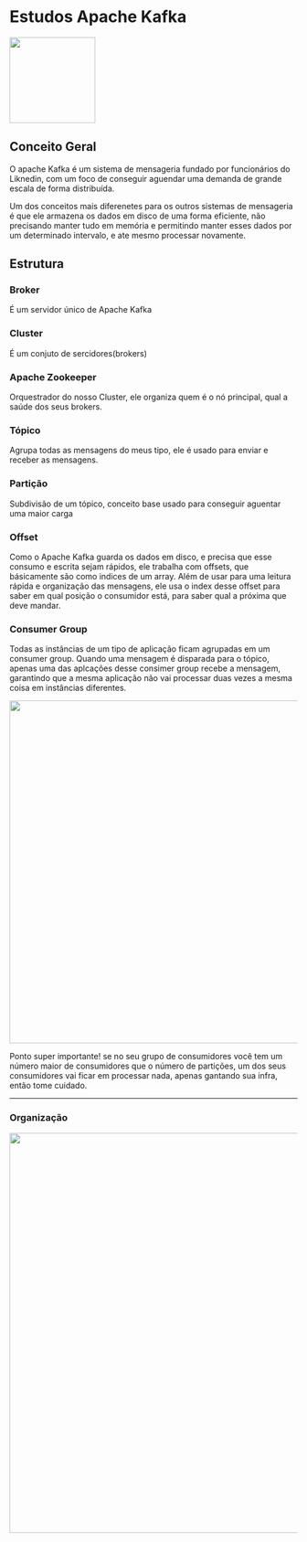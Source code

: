 # Estudos Apache Kafka

<img src="https://blog.geekhunter.com.br/wp-content/uploads/2020/09/apache-kafka.png" width="150px"></img>

## Conceito Geral

O apache Kafka é um sistema de mensageria fundado por funcionários do Liknedin, com um foco de conseguir aguendar uma demanda de grande escala de forma distribuída.

Um dos conceitos mais diferenetes para os outros sistemas de mensageria é que ele armazena os dados em disco de uma forma eficiente, não precisando manter tudo em memória e permitindo manter esses dados por um determinado intervalo, e ate mesmo processar novamente.

## Estrutura

### Broker

É um servidor único de Apache Kafka

### Cluster

É um conjuto de sercidores(brokers)

### Apache Zookeeper

Orquestrador do nosso Cluster, ele organiza quem é o nó principal, qual a saúde dos seus brokers.

### Tópico

Agrupa todas as mensagens do meus tipo, ele é usado para enviar e receber as mensagens.

### Partição

Subdivisão de um tópico, conceito base usado para conseguir aguentar uma maior carga


### Offset

Como o Apache Kafka guarda os dados em disco, e precisa que esse consumo e escrita sejam rápidos, ele trabalha com offsets, que básicamente são como indices de um array. Além de usar para uma leitura rápida e organização das mensagens, ele usa o index desse offset para saber em qual posição o consumidor está, para saber qual a próxima que deve mandar.

### Consumer Group

Todas as instâncias de um tipo de aplicação ficam agrupadas em um consumer group. Quando uma mensagem é disparada para o tópico, apenas uma das aplcações desse consimer group recebe a mensagem, garantindo que a mesma aplicação não vai processar duas vezes a mesma coisa em instâncias diferentes.

<img src="https://res.cloudinary.com/practicaldev/image/fetch/s--3jS6E40Y--/c_limit%2Cf_auto%2Cfl_progressive%2Cq_auto%2Cw_880/https://dev-to-uploads.s3.amazonaws.com/i/f0h3c07isaz6y1rhwokz.jpg" width="600px"></img>

Ponto super importante! se no seu grupo de consumidores você tem um número maior de consumidores que o número de partições, um dos seus consumidores vai ficar em processar nada, apenas gantando sua infra, então tome cuidado.

---

### Organização

<img src="https://luby.com.br/wp-content/uploads/2021/05/o-que-e-apache-kafka.png" width="700px"></img>
